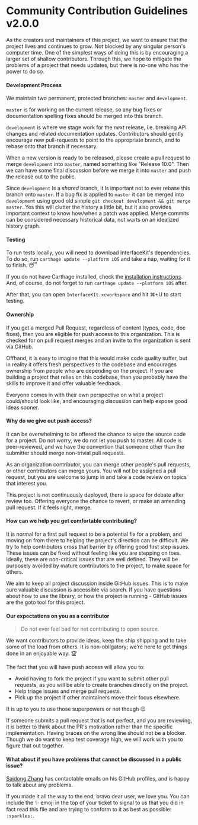 # Community Contribution Guidelines v2.0.0

As the creators and maintainers of this project, we want to ensure that the project lives and continues to grow. Not blocked by any singular person's computer time. One of the simplest ways of doing this is by encouraging a larger set of shallow contributors. Through this, we hope to mitigate the problems of a project that needs updates, but there is no-one who has the power to do so.

#### Development Process

We maintain two permanent, protected branches: `master` and `development`.

`master` is for working on the current release, so any bug fixes or documentation spelling fixes should be merged into this branch.

`development` is where we stage work for the *next* release, i.e. breaking API changes and related documentation updates. Contributors should gently encourage new pull-requests to point to the appropriate branch, and to rebase onto that branch if necessary.

When a new version is ready to be released, please create a pull request to merge `development` into `master`, named something like "Release 10.0". Then we can have some final discussion before we merge it into `master` and push the release out to the public.

Since `development` is a *shared* branch, it is important not to ever rebase this branch onto `master`. If a bug fix is applied to `master` it can be merged into `development` using good old simple `git checkout development && git merge master`. Yes this will clutter the history a little bit, but it also provides important context to know how/when a patch was applied. Merge commits can be considered necessary historical data, not warts on an idealized history graph.

#### Testing

To run tests locally, you will need to download InterfaceKit's dependencies.
To do so, run `carthage update --platform iOS` and take a nap, waiting for it to
finish. 😴

If you do not have Carthage installed, check the [installation instructions](https://github.com/Carthage/Carthage#installing-carthage).
And, of course, do not forget to run `carthage update --platform iOS` after.

After that, you can open `InterfaceKIt.xcworkspace` and hit ⌘+U to start testing.

#### Ownership

If you get a merged Pull Request, regardless of content (typos, code, doc fixes), then you are eligible for push access to this organization. This is checked for on pull request merges and an invite to the organization is sent via GitHub.

Offhand, it is easy to imagine that this would make code quality suffer, but in reality it offers fresh perspectives to the codebase and encourages ownership from people who are depending on the project. If you are building a project that relies on this codebase, then you probably have the skills to improve it and offer valuable feedback.

Everyone comes in with their own perspective on what a project could/should look like, and encouraging discussion can help expose good ideas sooner.

#### Why do we give out push access?

It can be overwhelming to be offered the chance to wipe the source code for a project. Do not worry, we do not let you push to master. All code is peer-reviewed, and we have the convention that someone other than the submitter should merge non-trivial pull requests.

As an organization contributor, you can merge other people's pull requests, or other contributors can merge yours. You will not be assigned a pull request, but you are welcome to jump in and take a code review on topics that interest you.

This project is not continuously deployed, there is space for debate after review too. Offering everyone the chance to revert, or make an amending pull request. If it feels right, merge.

#### How can we help you get comfortable contributing?

It is normal for a first pull request to be a potential fix for a problem, and moving on from there to helping the project's direction can be difficult. We try to help contributors cross that barrier by offering good first step issues. These issues can be fixed without feeling like you are stepping on toes. Ideally, these are non-critical issues that are well defined. They will be purposely avoided by mature contributors to the project, to make space for others.

We aim to keep all project discussion inside GitHub issues. This is to make sure valuable discussion is accessible via search. If you have questions about how to use the library, or how the project is running - GitHub issues are the goto tool for this project.

#### Our expectations on you as a contributor

> Do not ever feel bad for not contributing to open source.

We want contributors to provide ideas, keep the ship shipping and to take some of the load from others. It is non-obligatory; we’re here to get things done in an enjoyable way. :trophy:

The fact that you will have push access will allow you to:

- Avoid having to fork the project if you want to submit other pull requests, as you will be able to create branches directly on the project.
- Help triage issues and merge pull requests.
- Pick up the project if other maintainers move their focus elsewhere.

It is up to you to use those superpowers or not though 😉

If someone submits a pull request that is not perfect, and you are reviewing, it is better to think about the PR's motivation rather than the specific implementation. Having braces on the wrong line should not be a blocker. Though we do want to keep test coverage high, we will work with you to figure that out together.

#### What about if you have problems that cannot be discussed in a public issue?

[Saidong Zhang](https://github.com/adong666666) has contactable emails on his GitHub profiles, and is happy to talk about any problems.

If you made it all the way to the end, bravo dear user, we love you. You can include the ✨ emoji in the top of your ticket to signal to us that you did in fact read this file and are trying to conform to it as best as possible: `:sparkles:`.
